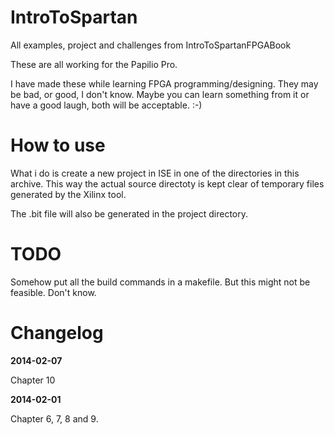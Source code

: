 IntroToSpartan
==============

All examples, project and challenges from IntroToSpartanFPGABook

These are all working for the Papilio Pro.

I have made these while learning FPGA programming/designing. They
may be bad, or good, I don't know. Maybe you can learn something
from it or have a good laugh, both will be acceptable. :-)

How to use
==========

What i do is create a new project in ISE in one of the directories
in this archive. This way the actual source directoty is kept clear
of temporary files generated by the Xilinx tool.

The .bit file will also be generated in the project directory.

TODO
====

Somehow put all the build commands in a makefile. But this might
not be feasible. Don't know.

Changelog
=========

__2014-02-07__

Chapter 10

__2014-02-01__

Chapter 6, 7, 8 and 9.
